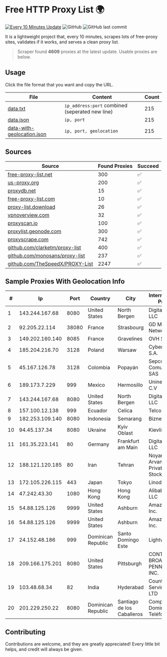 
# Free HTTP Proxy List 🌍

[![Every 10 Minutes Update](https://github.com/mertguvencli/http-proxy-list/actions/workflows/main.yml/badge.svg?branch=main)](https://github.com/mertguvencli/http-proxy-list/actions/workflows/main.yml)
![GitHub](https://img.shields.io/github/license/mertguvencli/http-proxy-list)
![GitHub last commit](https://img.shields.io/github/last-commit/mertguvencli/http-proxy-list)

It is a lightweight project that, every 10 minutes, scrapes lots of free-proxy sites, validates if it works, and serves a clean proxy list.


> Scraper found **4609** proxies at the latest update. Usable proxies are below.

## Usage

Click the file format that you want and copy the URL.


|File|Content|Count|
|----|-------|-----|
|[data.txt](https://raw.githubusercontent.com/mertguvencli/http-proxy-list/main/proxy-list/data.txt)|`ip_address:port` combined (seperated new line)|215|
|[data.json](https://raw.githubusercontent.com/mertguvencli/http-proxy-list/main/proxy-list/data.json)|`ip, port`|215|
|[data-with-geolocation.json](https://raw.githubusercontent.com/mertguvencli/http-proxy-list/main/proxy-list/data-with-geolocation.json)|`ip, port, geolocation`|215|

## Sources

|Source|Found Proxies|Succeed|
|------|-------------|-------|
|[free-proxy-list.net](https://free-proxy-list.net)|300|✅|
|[us-proxy.org](https://www.us-proxy.org)|200|✅|
|[proxydb.net](http://proxydb.net)|15|✅|
|[free-proxy-list.com](https://free-proxy-list.com/?page=&port=&type%5B%5D=http&type%5B%5D=https&up_time=0&search=Search)|10|✅|
|[proxy-list.download](https://www.proxy-list.download/HTTP)|26|✅|
|[vpnoverview.com](https://vpnoverview.com/privacy/anonymous-browsing/free-proxy-servers)|32|✅|
|[proxyscan.io](https://www.proxyscan.io)|100|✅|
|[proxylist.geonode.com](https://proxylist.geonode.com/api/proxy-list?limit=300&page=1&sort_by=lastChecked&sort_type=desc&protocols=http,https)|300|✅|
|[proxyscrape.com](https://api.proxyscrape.com/v2/?request=displayproxies&protocol=http&timeout=10000&country=all&ssl=all&anonymity=all)|742|✅|
|[github.com/clarketm/proxy-list](https://raw.githubusercontent.com/clarketm/proxy-list/master/proxy-list-raw.txt)|400|✅|
|[github.com/monosans/proxy-list](https://raw.githubusercontent.com/monosans/proxy-list/main/proxies/http.txt)|237|✅|
|[github.com/TheSpeedX/PROXY-List](https://raw.githubusercontent.com/TheSpeedX/PROXY-List/master/http.txt)|2247|✅|


## Sample Proxies With Geolocation Info

|#|Ip|Port|Country|City|Internet Service Provider|
|-|--|----|-------|----|-------------------------|
|1|143.244.167.68|8080|United States|North Bergen|DigitalOcean, LLC|
|2|92.205.22.114|38080|France|Strasbourg|GD MASS Network|
|3|149.202.160.140|8085|France|Gravelines|OVH SAS|
|4|185.204.216.70|3128|Poland|Warsaw|Cyber_Folks S.A.|
|5|45.167.126.78|3128|Colombia|Popayán|Sepcom Comunicaciones SAS|
|6|189.173.7.229|999|Mexico|Hermosillo|Uninet S.A. de C.V|
|7|143.244.167.68|8080|United States|North Bergen|DigitalOcean, LLC|
|8|157.100.12.138|999|Ecuador|Celica|Telconet S.A|
|9|182.253.109.140|8080|Indonesia|Semarang|Biznet Metronet|
|10|94.45.137.34|8080|Ukraine|Kyiv Oblast|Kievline LLC|
|11|161.35.223.141|80|Germany|Frankfurt am Main|DigitalOcean, LLC|
|12|188.121.120.185|80|Iran|Tehran|Noyan Abr Arvan Co. ( Private Joint Stock)|
|13|172.105.226.115|443|Japan|Tokyo|Linode, LLC|
|14|47.242.43.30|1080|Hong Kong|Hong Kong|Alibaba.com LLC|
|15|54.88.125.126|9999|United States|Ashburn|Amazon.com, Inc.|
|16|54.88.125.126|9999|United States|Ashburn|Amazon.com, Inc.|
|17|24.152.48.186|999|Dominican Republic|Santo Domingo Este|Lightwave S.R.L|
|18|209.166.175.201|8080|United States|Pittsburgh|CONTINENTAL BROADBAND PENNSYLVANIA, INC.|
|19|103.48.68.34|82|India|Hyderabad|Country Online Services PVT LTD|
|20|201.229.250.22|8080|Dominican Republic|Santiago de los Caballeros|Compañía Dominicana de Teléfonos S. A.|



## Contributing

Contributions are welcome, and they are greatly appreciated! Every
little bit helps, and credit will always be given.

